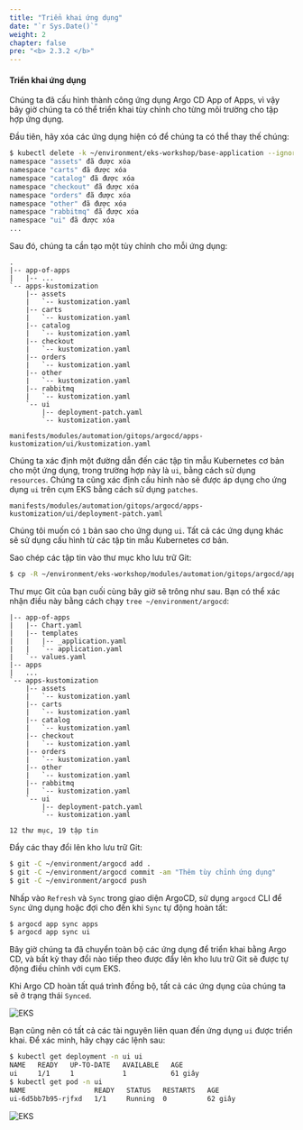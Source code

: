 ```yaml
---
title: "Triển khai ứng dụng"
date: "`r Sys.Date()`"
weight: 2
chapter: false
pre: "<b> 2.3.2 </b>"
---
```


#### Triển khai ứng dụng

Chúng ta đã cấu hình thành công ứng dụng Argo CD App of Apps, vì vậy bây giờ chúng ta có thể triển khai tùy chỉnh cho từng môi trường cho tập hợp ứng dụng.

Đầu tiên, hãy xóa các ứng dụng hiện có để chúng ta có thể thay thế chúng:

```bash
$ kubectl delete -k ~/environment/eks-workshop/base-application --ignore-not-found=true
namespace "assets" đã được xóa
namespace "carts" đã được xóa
namespace "catalog" đã được xóa
namespace "checkout" đã được xóa
namespace "orders" đã được xóa
namespace "other" đã được xóa
namespace "rabbitmq" đã được xóa
namespace "ui" đã được xóa
...
```

Sau đó, chúng ta cần tạo một tùy chỉnh cho mỗi ứng dụng:

```
.
|-- app-of-apps
|   |-- ...
`-- apps-kustomization
    |-- assets
    |   `-- kustomization.yaml
    |-- carts
    |   `-- kustomization.yaml
    |-- catalog
    |   `-- kustomization.yaml
    |-- checkout
    |   `-- kustomization.yaml
    |-- orders
    |   `-- kustomization.yaml
    |-- other
    |   `-- kustomization.yaml
    |-- rabbitmq
    |   `-- kustomization.yaml
    `-- ui
        |-- deployment-patch.yaml
        `-- kustomization.yaml
```

```file
manifests/modules/automation/gitops/argocd/apps-kustomization/ui/kustomization.yaml
```

Chúng ta xác định một đường dẫn đến các tập tin mẫu Kubernetes cơ bản cho một ứng dụng, trong trường hợp này là `ui`, bằng cách sử dụng `resources`. Chúng ta cũng xác định cấu hình nào sẽ được áp dụng cho ứng dụng `ui` trên cụm EKS bằng cách sử dụng `patches`.

```file
manifests/modules/automation/gitops/argocd/apps-kustomization/ui/deployment-patch.yaml
```

Chúng tôi muốn có `1` bản sao cho ứng dụng `ui`. Tất cả các ứng dụng khác sẽ sử dụng cấu hình từ các tập tin mẫu Kubernetes cơ bản.

Sao chép các tập tin vào thư mục kho lưu trữ Git:

```bash
$ cp -R ~/environment/eks-workshop/modules/automation/gitops/argocd/apps-kustomization ~/environment/argocd/
```

Thư mục Git của bạn cuối cùng bây giờ sẽ trông như sau. Bạn có thể xác nhận điều này bằng cách chạy `tree ~/environment/argocd`:

```
|-- app-of-apps
|   |-- Chart.yaml
|   |-- templates
|   |   |-- _application.yaml
|   |   `-- application.yaml
|   `-- values.yaml
|-- apps
|   ...
`-- apps-kustomization
    |-- assets
    |   `-- kustomization.yaml
    |-- carts
    |   `-- kustomization.yaml
    |-- catalog
    |   `-- kustomization.yaml
    |-- checkout
    |   `-- kustomization.yaml
    |-- orders
    |   `-- kustomization.yaml
    |-- other
    |   `-- kustomization.yaml
    |-- rabbitmq
    |   `-- kustomization.yaml
    `-- ui
        |-- deployment-patch.yaml
        `-- kustomization.yaml

12 thư mục, 19 tập tin
```

Đẩy các thay đổi lên kho lưu trữ Git:

```bash
$ git -C ~/environment/argocd add .
$ git -C ~/environment/argocd commit -am "Thêm tùy chỉnh ứng dụng"
$ git -C ~/environment/argocd push
```

Nhấp vào `Refresh` và `Sync` trong giao diện ArgoCD, sử dụng `argocd` CLI để `Sync` ứng dụng hoặc đợi cho đến khi `Sync` tự động hoàn tất:

```bash
$ argocd app sync apps
$ argocd app sync ui
```

Bây giờ chúng ta đã chuyển toàn bộ các ứng dụng để triển khai bằng Argo CD, và bất kỳ thay đổi nào tiếp theo được đẩy lên kho lưu trữ Git sẽ được tự động điều chỉnh với cụm EKS.

Khi Argo CD hoàn tất quá trình đồng bộ, tất cả các ứng dụng của chúng ta sẽ ở trạng thái `Synced`.

![EKS](/EKS-Workshop-8/images/0006/00050.png?featherlight=false&width=90pc)

Bạn cũng nên có tất cả các tài nguyên liên quan đến ứng dụng `ui` được triển khai. Để xác minh, hãy chạy các lệnh sau:

```bash hook=deploy
$ kubectl get deployment -n ui ui
NAME   READY   UP-TO-DATE   AVAILABLE   AGE
ui     1/1     1            1           61 giây
$ kubectl get pod -n ui
NAME                 READY   STATUS   RESTARTS   AGE
ui-6d5bb7b95-rjfxd   1/1     Running  0          62 giây
```

![EKS](/EKS-Workshop-8/images/0006/00051.png?featherlight=false&width=90pc)